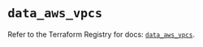 # `data_aws_vpcs`

Refer to the Terraform Registry for docs: [`data_aws_vpcs`](https://registry.terraform.io/providers/hashicorp/aws/6.3.0/docs/data-sources/vpcs).
